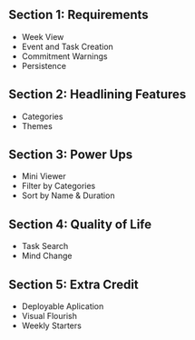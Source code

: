 ## Section 1: Requirements
- Week View
- Event and Task Creation
- Commitment Warnings
- Persistence

## Section 2: Headlining Features
- Categories
- Themes

## Section 3: Power Ups
- Mini Viewer
- Filter by Categories
- Sort by Name & Duration

## Section 4: Quality of Life
- Task Search
- Mind Change

## Section 5: Extra Credit
- Deployable Aplication
- Visual Flourish
- Weekly Starters

